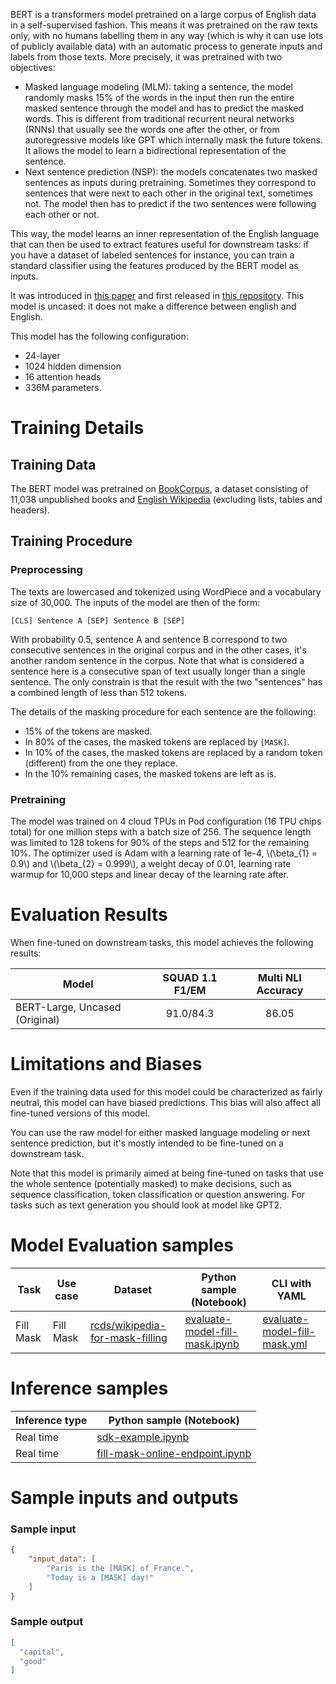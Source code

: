 BERT is a transformers model pretrained on a large corpus of English data in a self-supervised fashion. This means it
was pretrained on the raw texts only, with no humans labelling them in any way (which is why it can use lots of
publicly available data) with an automatic process to generate inputs and labels from those texts. More precisely, it
was pretrained with two objectives:

- Masked language modeling (MLM): taking a sentence, the model randomly masks 15% of the words in the input then run the entire masked sentence through the model and has to predict the masked words. This is different from traditional recurrent neural networks (RNNs) that usually see the words one after the other, or from autoregressive models like GPT which internally mask the future tokens. It allows the model to learn a bidirectional representation of the sentence.
- Next sentence prediction (NSP): the models concatenates two masked sentences as inputs during pretraining. Sometimes they correspond to sentences that were next to each other in the original text, sometimes not. The model then has to predict if the two sentences were following each other or not.

This way, the model learns an inner representation of the English language that can then be used to extract features useful for downstream tasks: if you have a dataset of labeled sentences for instance, you can train a standard classifier using the features produced by the BERT model as inputs.

It was introduced in [this paper](https://arxiv.org/abs/1810.04805) and first released in [this repository](https://github.com/google-research/bert). This model is uncased: it does not make a difference between english and English.

This model has the following configuration:

- 24-layer
- 1024 hidden dimension
- 16 attention heads
- 336M parameters.

# Training Details

## Training Data

The BERT model was pretrained on [BookCorpus](https://yknzhu.wixsite.com/mbweb), a dataset consisting of 11,038
unpublished books and [English Wikipedia](https://en.wikipedia.org/wiki/English_Wikipedia) (excluding lists, tables and
headers).

## Training Procedure

### Preprocessing

The texts are lowercased and tokenized using WordPiece and a vocabulary size of 30,000. The inputs of the model are
then of the form:

```
[CLS] Sentence A [SEP] Sentence B [SEP]
```

With probability 0.5, sentence A and sentence B correspond to two consecutive sentences in the original corpus and in
the other cases, it's another random sentence in the corpus. Note that what is considered a sentence here is a
consecutive span of text usually longer than a single sentence. The only constrain is that the result with the two
"sentences" has a combined length of less than 512 tokens.

The details of the masking procedure for each sentence are the following:
- 15% of the tokens are masked.
- In 80% of the cases, the masked tokens are replaced by `[MASK]`.
- In 10% of the cases, the masked tokens are replaced by a random token (different) from the one they replace.
- In the 10% remaining cases, the masked tokens are left as is.

### Pretraining

The model was trained on 4 cloud TPUs in Pod configuration (16 TPU chips total) for one million steps with a batch size
of 256. The sequence length was limited to 128 tokens for 90% of the steps and 512 for the remaining 10%. The optimizer
used is Adam with a learning rate of 1e-4, \\(\beta_{1} = 0.9\\) and \\(\beta_{2} = 0.999\\), a weight decay of 0.01,
learning rate warmup for 10,000 steps and linear decay of the learning rate after.

# Evaluation Results

When fine-tuned on downstream tasks, this model achieves the following results:

Model                                    | SQUAD 1.1 F1/EM | Multi NLI Accuracy
---------------------------------------- | :-------------: | :----------------:
BERT-Large, Uncased (Original)           | 91.0/84.3       | 86.05

# Limitations and Biases

Even if the training data used for this model could be characterized as fairly neutral, this model can have biased predictions. This bias will also affect all fine-tuned versions of this model.

You can use the raw model for either masked language modeling or next sentence prediction, but it's mostly intended to be fine-tuned on a downstream task.

Note that this model is primarily aimed at being fine-tuned on tasks that use the whole sentence (potentially masked) to make decisions, such as sequence classification, token classification or question answering. For tasks such as text generation you should look at model like GPT2.

# Model Evaluation samples

Task | Use case | Dataset | Python sample (Notebook) | CLI with YAML
|--|--|--|--|--|
Fill Mask|Fill Mask|<a href="https://huggingface.co/datasets/rcds/wikipedia-for-mask-filling" target="_blank">rcds/wikipedia-for-mask-filling</a>|<a href="https://aka.ms/azureml-eval-sdk-fill-mask/" target="_blank">evaluate-model-fill-mask.ipynb</a>|<a href="https://aka.ms/azureml-eval-cli-fill-mask/" target="_blank">evaluate-model-fill-mask.yml</a>

# Inference samples

Inference type|Python sample (Notebook)
|--|--|
Real time|[sdk-example.ipynb](https://aka.ms/sdk-notebook-examples)
Real time|[fill-mask-online-endpoint.ipynb](https://aka.ms/fill-mask-online-endpoint-oss)

# Sample inputs and outputs

### Sample input
```json
{
    "input_data": [
        "Paris is the [MASK] of France.",
        "Today is a [MASK] day!"
    ]
}
```

### Sample output
```json
[
  "capital",
  "good"
]
```
